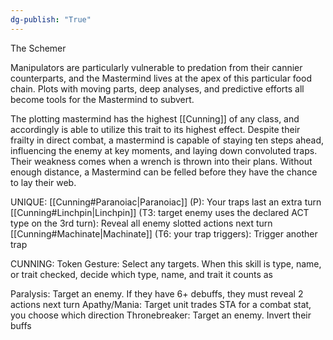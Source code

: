 ```yaml
---
dg-publish: "True"
---
```

The Schemer

Manipulators are particularly vulnerable to predation from their cannier counterparts, and the Mastermind lives at the apex of this particular food chain. Plots with moving parts, deep analyses, and predictive efforts all become tools for the Mastermind to subvert.

The plotting mastermind has the highest [[Cunning]] of any class, and accordingly is able to utilize this trait to its highest effect. Despite their frailty in direct combat, a mastermind is capable of staying ten steps ahead, influencing the enemy at key moments, and laying down convoluted traps. Their weakness comes when a wrench is thrown into their plans. Without enough distance, a Mastermind can be felled before they have the chance to lay their web.

UNIQUE:
[[Cunning#Paranoiac|Paranoiac]] (P): Your traps last an extra turn
[[Cunning#Linchpin|Linchpin]] (T3:  target enemy uses the declared ACT type on the 3rd turn): Reveal all enemy slotted actions next turn
[[Cunning#Machinate|Machinate]] (T6: your trap triggers): Trigger another trap

CUNNING:
Token Gesture: Select any targets. When this skill is type, name, or trait checked, decide which type, name, and trait it counts as

Paralysis: Target an enemy. If they have 6+ debuffs, they must reveal 2 actions next turn
Apathy/Mania: Target unit trades STA for a combat stat, you choose which direction
Thronebreaker: Target an enemy. Invert their buffs
